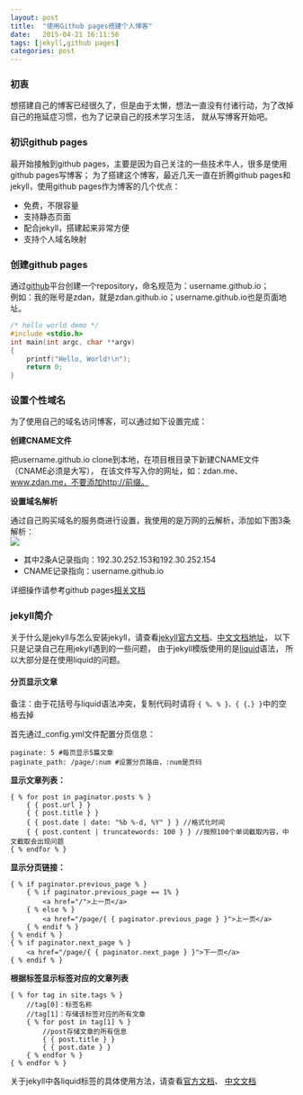 ```yaml
---
layout: post
title:  "使用Github pages搭建个人博客"
date:   2015-04-21 16:11:56
tags: [jekyll,github pages]
categories: post
---
```

### 初衷
想搭建自己的博客已经很久了，但是由于太懒，想法一直没有付诸行动，为了改掉自己的拖延症习惯，也为了记录自己的技术学习生活，
就从写博客开始吧。

### 初识github pages
最开始接触到github pages，主要是因为自己关注的一些技术牛人，很多是使用github pages写博客；
为了搭建这个博客，最近几天一直在折腾github pages和jekyll，使用github pages作为博客的几个优点：
  
- 免费，不限容量
- 支持静态页面
- 配合jekyll，搭建起来非常方便
- 支持个人域名映射

### 创建github pages
通过[github](https://github.com/new)平台创建一个repository，命名规范为：username.github.io；  
例如：我的账号是zdan，就是zdan.github.io；username.github.io也是页面地址。  

```c
/* hello world demo */
#include <stdio.h>
int main(int argc, char **argv)
{
    printf("Hello, World!\n");
    return 0;
}
```

### 设置个性域名
为了使用自己的域名访问博客，可以通过如下设置完成：  

**创建CNAME文件**   

把username.github.io clone到本地，在项目根目录下新建CNAME文件（CNAME必须是大写），
在该文件写入你的网址，如：zdan.me、www.zdan.me，不要添加http://前缀。  

**设置域名解析**  

通过自己购买域名的服务商进行设置，我使用的是万网的云解析，添加如下图3条解析：  
![](http://7xi82w.com1.z0.glb.clouddn.com/blog20150421141817.jpg)  

- 其中2条A记录指向：192.30.252.153和192.30.252.154  
- CNAME记录指向：username.github.io   

详细操作请参考github pages[相关文档](https://help.github.com/articles/setting-up-a-custom-domain-with-github-pages/)

### jekyll简介

关于什么是jekyll与怎么安装jekyll，请查看[jekyll官方文档]()、[中文文档地址]()，
以下只是记录自己在用jekyll遇到的一些问题，
由于jekyll模版使用的是[liquid](https://github.com/Shopify/liquid/wiki/Liquid-for-Designers)语法，
所以大部分是在使用liquid的问题。  

#### 分页显示文章
备注：由于花括号与liquid语法冲突，复制代码时请将 ```{ %、% }、{ {、} }```中的空格去掉   
  
首先通过_config.yml文件配置分页信息：  

    paginate: 5 #每页显示5篇文章
    paginate_path: /page/:num #设置分页路由，:num是页码
	
**显示文章列表：** 

    { % for post in paginator.posts % }
        { { post.url } }
        { { post.title } }
        { { post.date | date: "%b %-d, %Y" } } //格式化时间
        { { post.content | truncatewords: 100 } } //按照100个单词截取内容，中文截取会出现问题
    { % endfor % }

**显示分页链接：** 

    { % if paginator.previous_page % }
        { % if paginator.previous_page == 1% }
            <a href="/">上一页</a>
        { % else % }
            <a href="/page/{ { paginator.previous_page } }">上一页</a>
        { % endif % }
    { % endif % }
    { % if paginator.next_page % }
        <a href="/page/{ { paginator.next_page } }">下一页</a>
    { % endif % }

**根据标签显示标签对应的文章列表**

    { % for tag in site.tags % }
        //tag[0]：标签名称  
        //tag[1]：存储该标签对应的所有文章
        { % for post in tag[1] % }
            //post存储文章的所有信息
            { { post.title } } 
            { { post.date } }
        { % endfor % }
    { % endfor % }
    
    
关于jekyll中各liquid标签的具体使用方法，请查看[官方文档](http://jekyllrb.com/docs/variables/)、
[中文文档](http://jekyllcn.com/docs/variables/)  